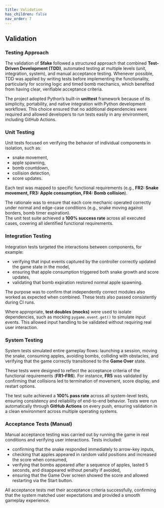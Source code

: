 ```yaml
---
title: Validation
has_children: false
nav_order: 7
---
```


## Validation

### Testing Approach

The validation of **Sfake** followed a structured approach that combined **Test-Driven Development (TDD)**, automated testing at multiple levels (unit, integration, system), and manual acceptance testing. Whenever possible, TDD was applied by writing tests before implementing the functionality, particularly for scoring logic and timed bomb mechanics, which benefited from having clear, verifiable acceptance criteria.

The project adopted Python’s built-in **unittest** framework because of its simplicity, portability, and native integration with Python development workflows. This choice ensured that no additional dependencies were required and allowed developers to run tests easily in any environment, including GitHub Actions.

### Unit Testing

Unit tests focused on verifying the behavior of individual components in isolation, such as:

- snake movement,
- apple spawning,  
- bomb countdown,  
- collision detection,  
- score updates.  

Each test was mapped to specific functional requirements (e.g., **FR2: Snake movement, FR3: Apple consumption, FR4: Bomb collision**).

The rationale was to ensure that each core mechanic operated correctly under normal and edge-case conditions (e.g., snake moving against borders, bomb timer expiration).  
The unit test suite achieved a **100% success rate** across all executed cases, covering all identified functional requirements.

### Integration Testing

Integration tests targeted the interactions between components, for example:

- verifying that input events captured by the controller correctly updated the game state in the model,  
- ensuring that apple consumption triggered both snake growth and score updates,  
- validating that bomb expiration restored normal apple spawning.  

The purpose was to confirm that independently correct modules also worked as expected when combined. These tests also passed consistently during CI runs.  

Where appropriate, **test doubles (mocks)** were used to isolate dependencies, such as mocking `pygame.event.get()` to simulate input events. This allowed input handling to be validated without requiring real user interaction.

### System Testing

System tests simulated entire gameplay flows: launching a session, moving the snake, consuming apples, avoiding bombs, colliding with obstacles, and verifying that the game correctly transitioned to the **Game Over** state.

These tests were designed to reflect the acceptance criteria of the functional requirements (**FR1–FR6**). For instance, **FR5** was validated by confirming that collisions led to termination of movement, score display, and restart options.

The test suite achieved a **100% pass rate** across all system-level tests, ensuring consistency and reliability of end-to-end behavior. Tests were run automatically through **GitHub Actions** on every push, ensuring validation in a clean environment across multiple operating systems.

### Acceptance Tests (Manual)

Manual acceptance testing was carried out by running the game in real conditions and verifying user interactions. Tests included:

- confirming that the snake responded immediately to arrow-key inputs,  
- checking that apples appeared in random valid positions and increased the score when consumed,  
- verifying that bombs appeared after a sequence of apples, lasted 5 seconds, and disappeared without penalty if avoided,  
- ensuring that the Game Over screen showed the score and allowed restarting via the Start button.  

All acceptance tests met their acceptance criteria successfully, confirming that the system matched user expectations and provided a smooth gameplay experience.

